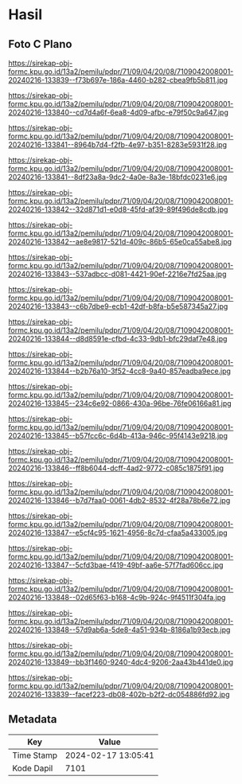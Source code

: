 # Hasil

## Foto C Plano

https://sirekap-obj-formc.kpu.go.id/13a2/pemilu/pdpr/71/09/04/20/08/7109042008001-20240216-133839--f73b697e-186a-4460-b282-cbea9fb5b811.jpg

https://sirekap-obj-formc.kpu.go.id/13a2/pemilu/pdpr/71/09/04/20/08/7109042008001-20240216-133840--cd7d4a6f-6ea8-4d09-afbc-e79f50c9a647.jpg

https://sirekap-obj-formc.kpu.go.id/13a2/pemilu/pdpr/71/09/04/20/08/7109042008001-20240216-133841--8964b7d4-f2fb-4e97-b351-8283e5931f28.jpg

https://sirekap-obj-formc.kpu.go.id/13a2/pemilu/pdpr/71/09/04/20/08/7109042008001-20240216-133841--8df23a8a-9dc2-4a0e-8a3e-18bfdc0231e6.jpg

https://sirekap-obj-formc.kpu.go.id/13a2/pemilu/pdpr/71/09/04/20/08/7109042008001-20240216-133842--32d871d1-e0d8-45fd-af39-89f496de8cdb.jpg

https://sirekap-obj-formc.kpu.go.id/13a2/pemilu/pdpr/71/09/04/20/08/7109042008001-20240216-133842--ae8e9817-521d-409c-86b5-65e0ca55abe8.jpg

https://sirekap-obj-formc.kpu.go.id/13a2/pemilu/pdpr/71/09/04/20/08/7109042008001-20240216-133843--537adbcc-d081-4421-90ef-2216e7fd25aa.jpg

https://sirekap-obj-formc.kpu.go.id/13a2/pemilu/pdpr/71/09/04/20/08/7109042008001-20240216-133843--c6b7dbe9-ecb1-42df-b8fa-b5e587345a27.jpg

https://sirekap-obj-formc.kpu.go.id/13a2/pemilu/pdpr/71/09/04/20/08/7109042008001-20240216-133844--d8d8591e-cfbd-4c33-9db1-bfc29daf7e48.jpg

https://sirekap-obj-formc.kpu.go.id/13a2/pemilu/pdpr/71/09/04/20/08/7109042008001-20240216-133844--b2b76a10-3f52-4cc8-9a40-857eadba9ece.jpg

https://sirekap-obj-formc.kpu.go.id/13a2/pemilu/pdpr/71/09/04/20/08/7109042008001-20240216-133845--234c6e92-0866-430a-96be-76fe06166a81.jpg

https://sirekap-obj-formc.kpu.go.id/13a2/pemilu/pdpr/71/09/04/20/08/7109042008001-20240216-133845--b57fcc6c-6d4b-413a-946c-95f4143e9218.jpg

https://sirekap-obj-formc.kpu.go.id/13a2/pemilu/pdpr/71/09/04/20/08/7109042008001-20240216-133846--ff8b6044-dcff-4ad2-9772-c085c1875f91.jpg

https://sirekap-obj-formc.kpu.go.id/13a2/pemilu/pdpr/71/09/04/20/08/7109042008001-20240216-133846--b7d7faa0-0061-4db2-8532-4f28a78b6e72.jpg

https://sirekap-obj-formc.kpu.go.id/13a2/pemilu/pdpr/71/09/04/20/08/7109042008001-20240216-133847--e5cf4c95-1621-4956-8c7d-cfaa5a433005.jpg

https://sirekap-obj-formc.kpu.go.id/13a2/pemilu/pdpr/71/09/04/20/08/7109042008001-20240216-133847--5cfd3bae-f419-49bf-aa6e-57f7fad606cc.jpg

https://sirekap-obj-formc.kpu.go.id/13a2/pemilu/pdpr/71/09/04/20/08/7109042008001-20240216-133848--02d65f63-b168-4c9b-924c-9f4511f304fa.jpg

https://sirekap-obj-formc.kpu.go.id/13a2/pemilu/pdpr/71/09/04/20/08/7109042008001-20240216-133848--57d9ab6a-5de8-4a51-934b-8186a1b93ecb.jpg

https://sirekap-obj-formc.kpu.go.id/13a2/pemilu/pdpr/71/09/04/20/08/7109042008001-20240216-133849--bb3f1460-9240-4dc4-9206-2aa43b441de0.jpg

https://sirekap-obj-formc.kpu.go.id/13a2/pemilu/pdpr/71/09/04/20/08/7109042008001-20240216-133839--facef223-db08-402b-b2f2-dc054886fd92.jpg


## Metadata

| Key        | Value               |
| ---------- | ------------------- |
| Time Stamp | 2024-02-17 13:05:41 |
| Kode Dapil | 7101                |



